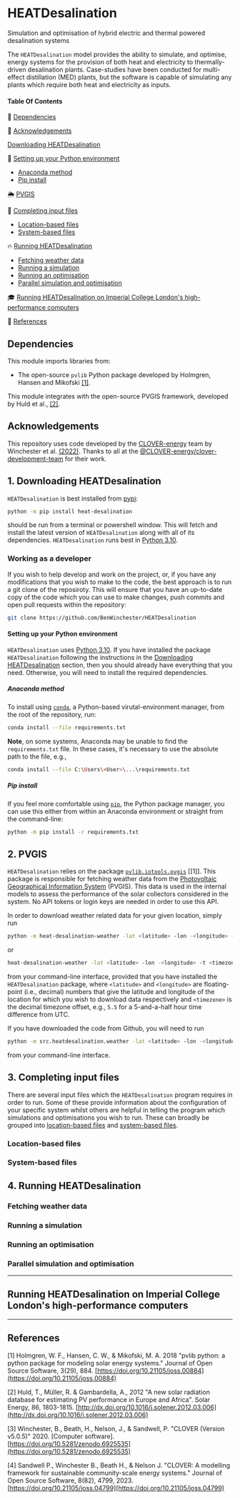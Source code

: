 # HEATDesalination
Simulation and optimisation of hybrid electric and thermal powered desalination systems

The `HEATDesalination` model provides the ability to simulate, and optimise, energy systems for the provision of both heat and electricity to thermally-driven desalination plants. Case-studies have been conducted for multi-effect distillation (MED) plants, but the software is capable of simulating any plants which require both heat and electricity as inputs.

#### Table Of Contents

:link: [Dependencies](Dependencies)

:clap: [Acknowledgements](Acknowledgements)

[Downloading HEATDesalination](#1.-downloading-heatdesalination)

🐍 [Setting up your Python environment](#setting-up-your-python-environment)
  * [Anaconda method](#anaconda-method)
  * [Pip install](#pip-install)

🌦️ [PVGIS](#pvgis)

:memo: [Completing input files](#completing-input-files)
* [Location-based files](#location-based-files)
* [System-based files](#system-based-files)

:fire: [Running HEATDesalination](#running-heatdesalination)
* [Fetching weather data](#fetching-weather-data)
* [Running a simulation](#running-a-simulation)
* [Running an optimisation](#running-an-optimisation)
* [Parallel simulation and optimisation](#parallel-simulation-and-optimisation)

🎓 [Running HEATDesalination on Imperial College London's high-performance computers](#running-heatdesalination-on-imperial-college-londons-high-performance-computers)

:memo: [References](References)

## Dependencies
This module imports libraries from:
* The open-source `pvlib` Python package developed by Holmgren, Hansen and Mikofski [[1]](#1).

This module integrates with the open-source PVGIS framework, developed by Huld et al., [[2]](#2).

## Acknowledgements
This repository uses code developed by the [CLOVER-energy](https://github.com/CLOVER-energy) team by Winchester et al. [(2022)](#3). Thanks to all at the [@CLOVER-energy/clover-development-team](https://github.com/orgs/CLOVER-energy/teams/clover-development-team) for their work.

## 1. Downloading HEATDesalination

`HEATDesalination` is best installed from [pypi](https://pypi.org/project/heat-desalination/):

```bash
python -m pip install heat-desalination
```

should be run from a terminal or powershell window. This will fetch and install the latest version of `HEATDesalination` along with all of its dependencies. `HEATDesalination` runs best in [Python 3.10](https://www.python.org/downloads/release/python-3100/). 

### Working as a developer

If you wish to help develop and work on the project, or, if you have any modifications that you wish to make to the code, the best approach is to run a git clone of the reposiroty. This will ensure that you have an up-to-date copy of the code which you can use to make changes, push commits and open pull requests within the repository:

```bash
git clone https://github.com/BenWinchester/HEATDesalination
```

#### Setting up your Python environment

`HEATDesalination` uses [Python 3.10](https://www.python.org/downloads/release/python-3100/). If you have installed the package `HEATDesalination` following the instructions in the [Downloading HEATDesalination](#downloading-heatdesalination) section, then you should already have everything that you need. Otherwise, you will need to install the required dependencies.

##### Anaconda method

To install using [`conda`](https://www.anaconda.com/), a Python-based virutal-environment manager, from the root of the repository, run:

```bash
conda install --file requirements.txt
```

**Note**, on some systems, Anaconda may be unable to find the `requirements.txt` file. In these cases, it's necessary to use the absolute path to the file, e.g.,

```bash
conda install --file C:\Users\<User>\...\requirements.txt
```

##### Pip install

If you feel more comfortable using [`pip`](https://pypi.org/project/pip/), the Python package manager, you can use this either from within an Anaconda environment or straight from the command-line:

```bash
python -m pip install -r requirements.txt
```

## 2. PVGIS

`HEATDesalination` relies on the package [`pvlib.iotools.pvgis`](https://pvlib-python.readthedocs.io/en/stable/_modules/pvlib/iotools/pvgis.html) [[1]]. This package is responsible for fetching weather data from the [Photovoltaic Geographical Information System](https://joint-research-centre.ec.europa.eu/pvgis-online-tool_en) (PVGIS). This data is used in the internal models to assess the performance of the solar collectors considered in the system. No API tokens or login keys are needed in order to use this API.

In order to download weather related data for your given location, simply run

```bash
python -m heat-desalination-weather -lat <latitude> -lon -<longitude> -t <timezone>
```

or

```bash
heat-desalination-weather -lat <latitude> -lon -<longitude> -t <timezone>
```

from your command-line interface, provided that you have installed the `HEATDesalination` package, where `<latitude>` and `<longitude>` are floating-point (i.e., decimal) numbers that give the latitude and longitude of the location for which you wish to download data respectively and `<timezone>` is the decimal timezone offset, e.g., `5.5` for a 5-and-a-half hour time difference from UTC.

If you have downloaded the code from Github, you will need to run

```bash
python -m src.heatdesalination.weather -lat <latitude> -lon -<longitude> -t <timezone>
```

from your command-line interface.

## 3. Completing input files

There are several input files which the `HEATDesalination` program requires in order to run. Some of these provide information about the configuration of your specific system whilst others are helpful in telling the program which simulations and optimisations you wish to run. These can broadly be grouped into [location-based files](#location-based-files) and [system-based files](#system-based-files).

### Location-based files

### System-based files

## 4. Running HEATDesalination

### Fetching weather data

### Running a simulation

### Running an optimisation

### Parallel simulation and optimisation

---

## Running HEATDesalination on Imperial College London's high-performance computers

---

## References
<a id="1">[1]</a> 
Holmgren, W. F., Hansen, C. W., & Mikofski, M. A. 2018 "pvlib python: a python package for modeling solar energy systems." Journal of Open Source Software, 3(29), 884. [https://doi.org/10.21105/joss.00884](https://doi.org/10.21105/joss.00884)

<a id="2">[2]</a>
Huld, T., Müller, R. & Gambardella, A., 2012 "A new solar radiation database for estimating PV performance in Europe and Africa". Solar Energy, 86, 1803-1815. [http://dx.doi.org/10.1016/j.solener.2012.03.006](http://dx.doi.org/10.1016/j.solener.2012.03.006)

<a id="3">[3]</a>
Winchester, B., Beath, H., Nelson, J., & Sandwell, P. "CLOVER (Version v5.0.5)" 2020. [Computer software]. [https://doi.org/10.5281/zenodo.6925535](https://doi.org/10.5281/zenodo.6925535)

<a id="4">[4]</a>
Sandwell P., Winchester B., Beath H., & Nelson J. "CLOVER: A modelling framework for sustainable community-scale energy systems." Journal of Open Source Software, 8(82), 4799, 2023. [https://doi.org/10.21105/joss.04799](https://doi.org/10.21105/joss.04799)
